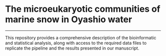 # The microeukaryotic communities of marine snow in Oyashio water
----
This repository provides a comprehensive description of the bioinformatic and statistical analysis, along with access to the required data files to replicate the pipeline and the results presented in our manuscript.
